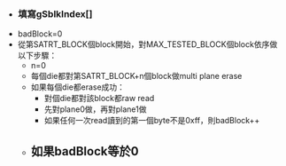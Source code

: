 - ### 填寫gSblkIndex[]
- badBlock=0
- 從第SATRT_BLOCK個block開始，對MAX_TESTED_BLOCK個block依序做以下步驟：
	- n=0
	- 每個die都對第SATRT_BLOCK+n個block做multi plane erase
	- 如果每個die都erase成功：
		- 對個die都對該block都raw read
		- 先對plane0做，再對plane1做
		- 如果任何一次read讀到的第一個byte不是0xff，則badBlock++
	- 如果badBlock等於0
		-